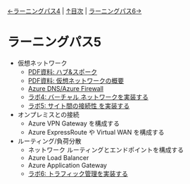 [←ラーニングパス4](lp04.md) | [↑目次](README.md) | [ラーニングパス6→](lp06.md)

# ラーニングパス5

- 仮想ネットワーク
  - [PDF資料: ハブ&スポーク](../network/%E3%83%8F%E3%83%96%E3%83%BB%E3%82%B9%E3%83%9D%E3%83%BC%E3%82%AF.pdf)
  - [PDF資料: 仮想ネットワークの概要](pdf/%E4%BB%AE%E6%83%B3%E3%83%8D%E3%83%83%E3%83%88%E3%83%AF%E3%83%BC%E3%82%AF%E3%81%AE%E6%A6%82%E8%A6%81.pdf)
  - [Azure DNS/Azure Firewall](../AZ-104/lp5.md)
  - [ラボ4: バーチャル ネットワークを実装する](lab04.md)
  - [ラボ5: サイト間の接続性 を実装する](lab05.md)
- オンプレミスとの接続
  - Azure VPN Gateway を構成する
  - Azure ExpressRoute や Virtual WAN を構成する
- ルーティング/負荷分散
  - ネットワーク ルーティングとエンドポイントを構成する
  - Azure Load Balancer
  - Azure Application Gateway
  - [ラボ6: トラフィック管理を実装する](lab06.md)
